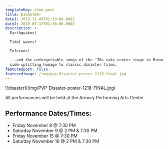 ```yaml
---
templateKey: show-post
title: DISASTER!
date1: 2019-11-09T02:30:00.000Z
date2: 2019-07-17T01:30:00.000Z
description: >-
  Earthquakes!

  Tidal waves! 

  Infernos! 

  ...and the unforgettable songs of the '70s take center stage in Broadway’s
  side-splitting homage to classic disaster films.
featuredpost: false
featuredimage: /img/pvp-disaster-poster-1218-final.jpg
---
```

!\[disaster](/img/PVP-Disaster-poster-1218-FINAL.jpg)

All performances will be held at the Armory Performing Arts Center.

## Performance Dates/Times:

* Friday November 8 @ 7:30 PM
* Saturday November 9 @ 2 PM & 7:30 PM
* Friday November 15 @ 7:30 PM
* Saturday November 16 @ 2 PM & 7:30 PM
